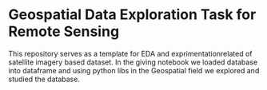 # Geospatial Data Exploration Task for Remote Sensing 
This repository serves as a template for EDA and exprimentationrelated of satellite imagery based dataset.
In the giving notebook we loaded database into dataframe and using python libs in the Geospatial field we explored and studied the database.

